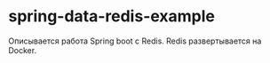 # spring-data-redis-example

Описывается работа Spring boot с Redis. Redis развертывается на Docker.
